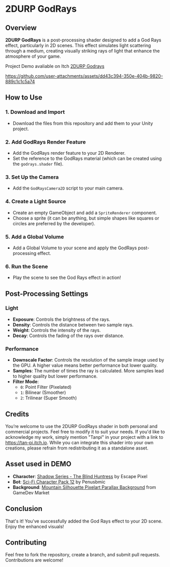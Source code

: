 # 2DURP GodRays

## Overview
**2DURP GodRays** is a post-processing shader designed to add a God Rays effect, particularly in 2D scenes. This effect simulates light scattering through a medium, creating visually striking rays of light that enhance the atmosphere of your game.

Project Demo avaliable on Itch [2DURP Godrays](https://tan-pi.itch.io/2durp-godrays)


https://github.com/user-attachments/assets/dd43c394-350e-404b-9820-889c1c1c5a74

## How to Use

### 1. Download and Import
- Download the files from this repository and add them to your Unity project.

### 2. Add GodRays Render Feature
- Add the GodRays render feature to your 2D Renderer.
- Set the reference to the GodRays material (which can be created using the `godrays.shader` file).

### 3. Set Up the Camera
- Add the `GodRaysCamera2D` script to your main camera.

### 4. Create a Light Source
- Create an empty GameObject and add a `SpriteRenderer` component.
- Choose a sprite (it can be anything, but simple shapes like squares or circles are preferred by the developer).

### 5. Add a Global Volume
- Add a Global Volume to your scene and apply the GodRays post-processing effect.

### 6. Run the Scene
- Play the scene to see the God Rays effect in action!

## Post-Processing Settings

### Light
- **Exposure**: Controls the brightness of the rays.
- **Density**: Controls the distance between two sample rays.
- **Weight**: Controls the intensity of the rays.
- **Decay**: Controls the fading of the rays over distance.

### Performance
- **Downscale Factor**: Controls the resolution of the sample image used by the GPU. A higher value means better performance but lower quality.
- **Samples**: The number of times the ray is calculated. More samples lead to higher quality but lower performance.
- **Filter Mode**: 
  - `0`: Point Filter (Pixelated)
  - `1`: Bilinear (Smoother)
  - `2`: Trilinear (Super Smooth)

## Credits
You’re welcome to use the 2DURP GodRays shader in both personal and commercial projects. Feel free to modify it to suit your needs. If you'd like to acknowledge my work, simply mention "Tanpi" in your project with a link to <a href="https://tan-pi.itch.io" target="_blank">https://tan-pi.itch.io</a>. While you can integrate this shader into your own creations, please refrain from redistributing it as a standalone asset.


## Asset used in DEMO
- **Character**: [Shadow Series - The Blind Huntress](https://escape-pixel.itch.io/shadow-series-the-blind-huntress) by Escape Pixel
- **Bot**: [Sci-Fi Character Pack 12](https://penusbmic.itch.io/sci-fi-character-pack-12) by Penusbmic
- **Background**: [Mountain Silhouette Pixelart Parallax Background](https://www.gamedevmarket.net/asset/mountain-silhouette-pixelart-parallax-background) from GameDev Market

## Conclusion
That's it! You've successfully added the God Rays effect to your 2D scene. Enjoy the enhanced visuals!

## Contributing

Feel free to fork the repository, create a branch, and submit pull requests. Contributions are welcome!
